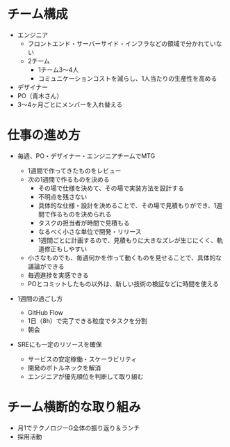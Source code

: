 # チーム構成
- エンジニア
  - フロントエンド・サーバーサイド・インフラなどの領域で分かれていない
  - 2チーム
    - 1チーム3〜4人
    - コミュニケーションコストを減らし、1人当たりの生産性を高める
- デザイナー
- PO（青木さん）
- 3〜4ヶ月ごとにメンバーを入れ替える

# 仕事の進め方
- 毎週、PO・デザイナー・エンジニアチームでMTG
  - 1週間で作ってきたものをレビュー
  - 次の1週間で作るものを決める
    - その場で仕様を決めて、その場で実装方法を設計する
    - 不明点を残さない
    - 具体的な仕様・設計を決めることで、その場で見積もりができ、1週間で作るものを決められる
    - タスクの担当者が時間で見積もる
    - なるべく小さな単位で開発・リリース
    - 1週間ごとに計画するので、見積もりに大きなズレが生じにくく、軌道修正もしやすい
  - 小さなものでも、毎週何かを作って動くものを見せることで、具体的な議論ができる
  - 毎週進捗を実感できる
  - POとコミットしたもの以外は、新しい技術の検証などに時間を使える
- 1週間の過ごし方
  - GitHub Flow
  - 1日（8h）で完了できる粒度でタスクを分割
  - 朝会

- SREにも一定のリソースを確保
  - サービスの安定稼働・スケーラビリティ
  - 開発のボトルネックを解消
  - エンジニアが優先順位を判断して取り組む

# チーム横断的な取り組み
- 月1でテクノロジーG全体の振り返り＆ランチ
- 採用活動
